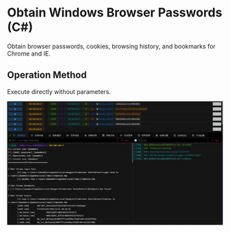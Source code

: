 # Obtain Windows Browser Passwords (C#)


Obtain browser passwords, cookies, browsing history, and bookmarks for Chrome and IE.

## Operation Method
Execute directly without parameters.

![](img\CredentialAccess_CredentialDumping_BrowserDataCSharp\1.webp)